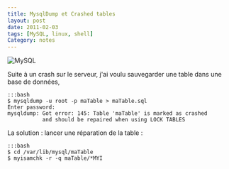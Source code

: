 ```yaml
---
title: MysqlDump et Crashed tables
layout: post
date: 2011-02-03
tags: [MySQL, linux, shell]
Category: notes
---
```


![MySQL](http://upload.wikimedia.org/wikipedia/fr/6/62/MySQL.svg)

Suite à un crash sur le serveur, j'ai voulu sauvegarder une table dans une base de données,

    :::bash
    $ mysqldump -u root -p maTable > maTable.sql
    Enter password: 
    mysqldump: Got error: 145: Table 'maTable' is marked as crashed 
               and should be repaired when using LOCK TABLES

La solution : lancer une réparation de la table :

    :::bash
    $ cd /var/lib/mysql/maTable
    $ myisamchk -r -q maTable/*MYI
